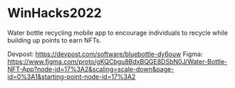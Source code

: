 # WinHacks2022
Water bottle recycling mobile app to encourage individuals to recycle while building up points to earn NFTs. 

Devpost: https://devpost.com/software/bluebottle-dy6ouw
Figma: https://www.figma.com/proto/gKQCbgu8BdxBQGE8DSbN0J/Water-Bottle-NFT-App?node-id=17%3A2&scaling=scale-down&page-id=0%3A1&starting-point-node-id=17%3A2
